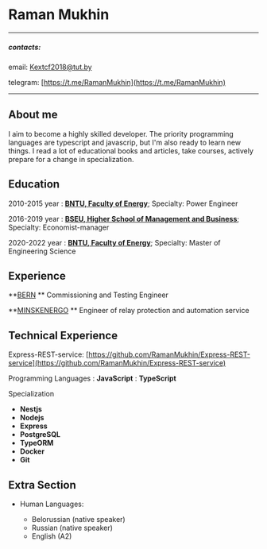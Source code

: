 Raman Mukhin
============

-------------------     ----------------------------
##### contacts:
email:                  Kextcf2018@tut.by

telegram:               [https://t.me/RamanMukhin](https://t.me/RamanMukhin)
-------------------     ----------------------------

About me
---------

I aim to become a highly skilled developer. The priority programming languages are typescript and javascrip, but I'm also ready to learn new things. I read a lot of educational books and articles, take courses, actively prepare for a change in specialization.

Education
---------

2010-2015 year
:   **[BNTU, Faculty of Energy](https://bntu.by/en/faculties/ef)**; Specialty: Power Engineer

2016-2019 year
:   **[BSEU, Higher School of Management and Business](http://bseu.by/english/faculty12/faculty12.htm)**; Specialty: Economist-manager

2020-2022 year
:   **[BNTU, Faculty of Energy](https://bntu.by/en/faculties/ef)**; Specialty: Master of Engineering Science

Experience
----------

**[BERN](http://www.bern.by/) **
Commissioning and Testing Engineer

**[MINSKENERGO](https://minskenergo.by/?lang=en) **
Engineer of relay protection and automation service

Technical Experience
--------------------

Express-REST-service: [https://github.com/RamanMukhin/Express-REST-service](https://github.com/RamanMukhin/Express-REST-service)

Programming Languages
:   **JavaScript**
:   **TypeScript**

Specialization 
* **Nestjs**
* **Nodejs**
* **Express**
* **PostgreSQL**
* **TypeORM**
* **Docker**
* **Git**

Extra Section
----------------------------------------

* Human Languages:

     * Belorussian (native speaker)
	 * Russian (native speaker)
	 * English (A2)
